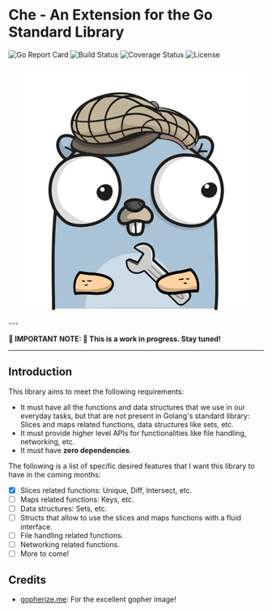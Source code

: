 # Che - An Extension for the Go Standard Library

![Go Report Card](https://goreportcard.com/badge/github.com/comfortablynumb/che)
![Build Status](https://github.com/comfortablynumb/che/actions/workflows/build.yml/badge.svg)
![Coverage Status](https://coveralls.io/repos/github/comfortablynumb/che/badge.svg?branch=main)
![License](https://img.shields.io/github/license/comfortablynumb/che)

<p style="text-align: center;">
  <img alt="Che!" src="https://github.com/comfortablynumb/che/raw/main/docs/images/gopher.png" />
</p>
---

**:construction_worker: IMPORTANT NOTE: :construction_worker: This is a work in progress. Stay tuned!**

---

## Introduction

This library aims to meet the following requirements:

* It must have all the functions and data structures that we use in our everyday tasks, but that are not present in Golang's standard library: Slices and maps related functions, data structures like sets, etc.
* It must provide higher level APIs for functionalities like file handling, networking, etc.
* It must have **zero dependencies**.

The following is a list of specific desired features that I want this library to have in the coming months:

- [x] Slices related functions: Unique, Diff, Intersect, etc.
- [ ] Maps related functions: Keys, etc.
- [ ] Data structures: Sets, etc.
- [ ] Structs that allow to use the slices and maps functions with a fluid interface.
- [ ] File handling related functions.
- [ ] Networking related functions.
- [ ] More to come!

## Credits

* [gopherize.me](https://gopherize.me/): For the excellent gopher image!